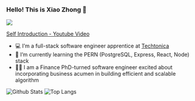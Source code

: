 ### Hello! This is Xiao Zhong 👋

[<img src="https://img.shields.io/badge/-%40xiaozhong-blue?style=plastic&logo=linkedin">](https://www.linkedin.com/in/xiaozhong/)

[Self Introduction - Youtube Video](https://youtu.be/8ykaacnEZAQ)

- 💻 I’m a full-stack software engineer apprentice at [Techtonica](https://techtonica.org/)
- 🌱 I’m currently learning the PERN (PostgreSQL, Express, React, Node) stack
- 👩‍🎓 I am a Finance PhD-turned software engineer excited about incorporating business acumen in building efficient and scalable algorithm

![Github Stats](https://github-readme-stats.vercel.app/api?username=xiaozhong21&count_private=true&show_icons=true&include_all_commits=true)
![Top Langs](https://github-readme-stats.vercel.app/api/top-langs/?username=xiaozhong21&hide=TeX&layout=compact)
